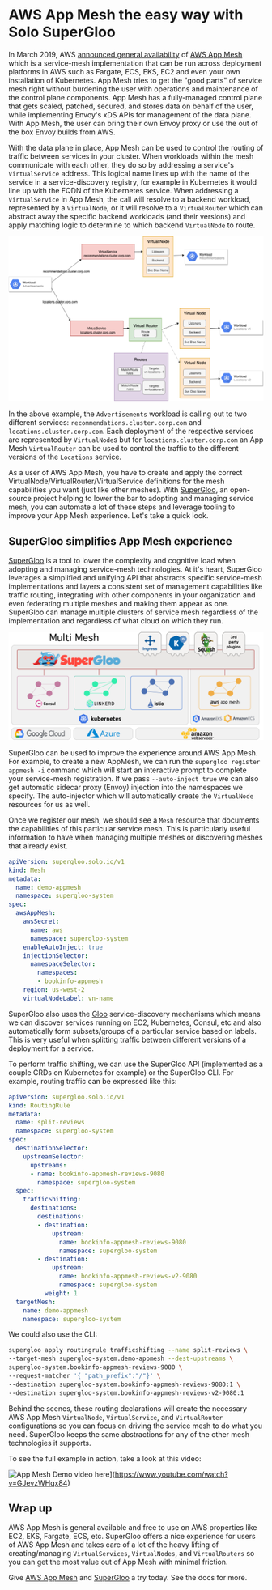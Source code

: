 # AWS App Mesh the easy way with Solo SuperGloo

In March 2019, AWS [announced general availability](https://aws.amazon.com/about-aws/whats-new/2019/03/aws-app-mesh-is-now-generally-available/) of [AWS App Mesh](https://aws.amazon.com/app-mesh/) which is a service-mesh implementation that can be run across deployment platforms in AWS such as Fargate, ECS, EKS, EC2 and even your own installation of Kubernetes. App Mesh tries to get the "good parts" of service mesh right without burdening the user with operations and maintenance of the control plane components. App Mesh has a fully-managed control plane that gets scaled, patched, secured, and stores data on behalf of the user, while implementing Envoy's xDS APIs for management of the data plane. With App Mesh, the user can bring their own Envoy proxy or use the out of the box Envoy builds from AWS. 


With the data plane in place, App Mesh can be used to control the routing of traffic between services in your cluster. When workloads within the mesh communicate with each other, they do so by addressing a service's `VirtualService` address. This logical name lines up with the name of the service in a service-discovery registry, for example in Kubernetes it would line up with the FQDN of the Kubernetes service. When addressing a `VirtualService` in App Mesh, the call will resolve to a backend workload, represented by a `VirtualNode`, or it will resolve to a `VirtualRouter` which can abstract away the specific backend workloads (and their versions) and apply matching logic to determine to which backend `VirtualNode` to route. 

![Flow of requests in App Mesh](./images/aws-appmesh-virtualservice.png)

In the above example, the `Advertisements` workload is calling out to two different services: `recommendations.cluster.corp.com` and `locations.cluster.corp.com`. Each deployment of the respective services are represented by `VirtualNode`s but for `locations.cluster.corp.com` an App Mesh `VirtualRouter` can be used to control the traffic to the different versions of the `Locations` service. 

As a user of AWS App Mesh, you have to create and apply the correct VirtualNode/VirtualRouter/VirtualService definitions for the mesh capabilities you want (just like other meshes). With [SuperGloo](https://supergloo.solo.io), an open-source project helping to lower the bar to adopting and managing service mesh,  you can automate a lot of these steps and leverage tooling to improve your App Mesh experience. Let's take a quick look.

## SuperGloo simplifies App Mesh experience

[SuperGloo](https://supergloo.solo.io) is a tool to lower the complexity and cognitive load when adopting and managing service-mesh technologies. At it's heart, SuperGloo leverages a simplified and unifying API that abstracts specific service-mesh implementations and layers a consistent set of management capabilities like traffic routing, integrating with other components in your organization and even federating multiple meshes and making them appear as one. SuperGloo can manage multiple clusters of service mesh regardless of the implementation and regardless of what cloud on which they run. 

![](./images/architecture.png)

SuperGloo can be used to improve the experience around AWS App Mesh. For example, to create a new AppMesh, we can run the `supergloo register appmesh -i` command which will start an interactive prompt to complete your service-mesh registration. If we pass `--auto-inject true` we can also get automatic sidecar proxy (Envoy) injection into the namespaces we specify. The auto-injector  which will automatically create the `VirtualNode` resources for us as well. 

Once we register our mesh, we should see a `Mesh` resource that documents the capabilities of this particular service mesh. This is particularly useful information to have when managing multiple meshes or discovering meshes that already exist. 

```yaml
apiVersion: supergloo.solo.io/v1
kind: Mesh
metadata:
  name: demo-appmesh
  namespace: supergloo-system
spec:
  awsAppMesh:
    awsSecret:
      name: aws
      namespace: supergloo-system
    enableAutoInject: true
    injectionSelector:
      namespaceSelector:
        namespaces:
        - bookinfo-appmesh
    region: us-west-2
    virtualNodeLabel: vn-name
```    

SuperGloo also uses the [Gloo](https://gloo.solo.io) service-discovery mechanisms which means we can discover services running on EC2, Kubernetes, Consul, etc and also automatically form subsets/groups of a particular service based on labels. This is very useful when splitting traffic between different versions of a deployment for a service. 

To perform traffic shifting, we can use the SuperGloo API (implemented as a couple CRDs on Kubernetes for example) or the SuperGloo CLI. For example, routing traffic can be expressed like this:

```yaml
apiVersion: supergloo.solo.io/v1
kind: RoutingRule
metadata:
  name: split-reviews
  namespace: supergloo-system
spec:
  destinationSelector:
    upstreamSelector:
      upstreams:
      - name: bookinfo-appmesh-reviews-9080
        namespace: supergloo-system
  spec:
    trafficShifting:
      destinations:
        destinations:
        - destination:
            upstream:
              name: bookinfo-appmesh-reviews-9080
              namespace: supergloo-system        
        - destination:
            upstream:
              name: bookinfo-appmesh-reviews-v2-9080
              namespace: supergloo-system
          weight: 1
  targetMesh:
    name: demo-appmesh
    namespace: supergloo-system
```

We could also use the CLI:

```bash
supergloo apply routingrule trafficshifting --name split-reviews \
--target-mesh supergloo-system.demo-appmesh --dest-upstreams \
supergloo-system.bookinfo-appmesh-reviews-9080 \
--request-matcher '{ "path_prefix":"/"}' \
--destination supergloo-system.bookinfo-appmesh-reviews-9080:1 \
--destination supergloo-system.bookinfo-appmesh-reviews-v2-9080:1
```
Behind the scenes, these routing declarations will create the necessary AWS App Mesh `VirtualNode`, `VirtualService`, and `VirtualRouter` configurations so you can focus on driving the service mesh to do what you need. SuperGloo keeps the same abstractions for any of the other mesh technologies it supports. 

To see the full example in action, take a look at this video:

![App Mesh Demo video here](https://img.youtube.com/vi/GJevzWHqx84/0.jpg)](https://www.youtube.com/watch?v=GJevzWHqx84)



## Wrap up

AWS App Mesh is general available and free to use on AWS properties like EC2, EKS, Fargate, ECS, etc. SuperGloo offers a nice experience for users of AWS App Mesh and takes care of a lot of the heavy lifting of creating/managing `VirtualServices`, `VirtualNodes`, and `VirtualRouters` so you can get the most value out of App Mesh with minimal friction. 

Give [AWS App Mesh](https://aws.amazon.com/app-mesh/getting-started/) and [SuperGloo](https://supergloo.solo.io) a try today. See the docs for more.